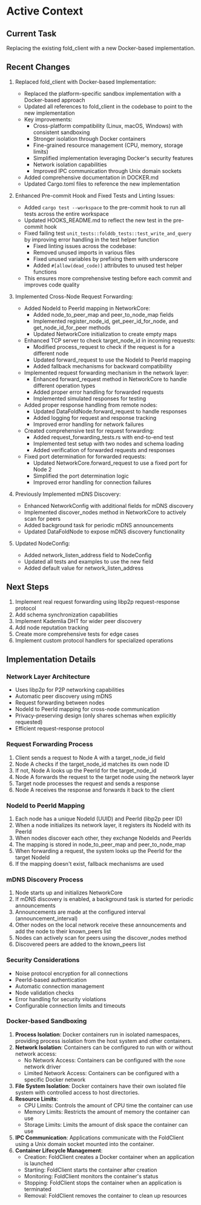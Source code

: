 # Active Context

## Current Task
Replacing the existing fold_client with a new Docker-based implementation.

## Recent Changes
1. Replaced fold_client with Docker-based Implementation:
   - Replaced the platform-specific sandbox implementation with a Docker-based approach
   - Updated all references to fold_client in the codebase to point to the new implementation
   - Key improvements:
     - Cross-platform compatibility (Linux, macOS, Windows) with consistent sandboxing
     - Stronger isolation through Docker containers
     - Fine-grained resource management (CPU, memory, storage limits)
     - Simplified implementation leveraging Docker's security features
     - Network isolation capabilities
     - Improved IPC communication through Unix domain sockets
   - Added comprehensive documentation in DOCKER.md
   - Updated Cargo.toml files to reference the new implementation

2. Enhanced Pre-commit Hook and Fixed Tests and Linting Issues:
   - Added `cargo test --workspace` to the pre-commit hook to run all tests across the entire workspace
   - Updated HOOKS_README.md to reflect the new test in the pre-commit hook
   - Fixed failing test `unit_tests::folddb_tests::test_write_and_query` by improving error handling in the test helper function
      - Fixed linting issues across the codebase:
     - Removed unused imports in various files
     - Fixed unused variables by prefixing them with underscore
     - Added `#[allow(dead_code)]` attributes to unused test helper functions
   - This ensures more comprehensive testing before each commit and improves code quality

2. Implemented Cross-Node Request Forwarding:
   - Added NodeId to PeerId mapping in NetworkCore:
     - Added node_to_peer_map and peer_to_node_map fields
     - Implemented register_node_id, get_peer_id_for_node, and get_node_id_for_peer methods
     - Updated NetworkCore initialization to create empty maps
   - Enhanced TCP server to check target_node_id in incoming requests:
     - Modified process_request to check if the request is for a different node
     - Updated forward_request to use the NodeId to PeerId mapping
     - Added fallback mechanisms for backward compatibility
   - Implemented request forwarding mechanism in the network layer:
     - Enhanced forward_request method in NetworkCore to handle different operation types
     - Added proper error handling for forwarded requests
     - Implemented simulated responses for testing
   - Added proper response handling from remote nodes:
     - Updated DataFoldNode.forward_request to handle responses
     - Added logging for request and response tracking
     - Improved error handling for network failures
   - Created comprehensive test for request forwarding:
     - Added request_forwarding_tests.rs with end-to-end test
     - Implemented test setup with two nodes and schema loading
     - Added verification of forwarded requests and responses
   - Fixed port determination for forwarded requests:
     - Updated NetworkCore.forward_request to use a fixed port for Node 2
     - Simplified the port determination logic
     - Improved error handling for connection failures
   
2. Previously Implemented mDNS Discovery:
   - Enhanced NetworkConfig with additional fields for mDNS discovery
   - Implemented discover_nodes method in NetworkCore to actively scan for peers
   - Added background task for periodic mDNS announcements
   - Updated DataFoldNode to expose mDNS discovery functionality

3. Updated NodeConfig:
   - Added network_listen_address field to NodeConfig
   - Updated all tests and examples to use the new field
   - Added default value for network_listen_address

## Next Steps
1. Implement real request forwarding using libp2p request-response protocol
2. Add schema synchronization capabilities
3. Implement Kademlia DHT for wider peer discovery
4. Add node reputation tracking
5. Create more comprehensive tests for edge cases
6. Implement custom protocol handlers for specialized operations

## Implementation Details

### Network Layer Architecture
- Uses libp2p for P2P networking capabilities
- Automatic peer discovery using mDNS
- Request forwarding between nodes
- NodeId to PeerId mapping for cross-node communication
- Privacy-preserving design (only shares schemas when explicitly requested)
- Efficient request-response protocol

### Request Forwarding Process
1. Client sends a request to Node A with a target_node_id field
2. Node A checks if the target_node_id matches its own node ID
3. If not, Node A looks up the PeerId for the target_node_id
4. Node A forwards the request to the target node using the network layer
5. Target node processes the request and sends a response
6. Node A receives the response and forwards it back to the client

### NodeId to PeerId Mapping
1. Each node has a unique NodeId (UUID) and PeerId (libp2p peer ID)
2. When a node initializes its network layer, it registers its NodeId with its PeerId
3. When nodes discover each other, they exchange NodeIds and PeerIds
4. The mapping is stored in node_to_peer_map and peer_to_node_map
5. When forwarding a request, the system looks up the PeerId for the target NodeId
6. If the mapping doesn't exist, fallback mechanisms are used

### mDNS Discovery Process
1. Node starts up and initializes NetworkCore
2. If mDNS discovery is enabled, a background task is started for periodic announcements
3. Announcements are made at the configured interval (announcement_interval)
4. Other nodes on the local network receive these announcements and add the node to their known_peers list
5. Nodes can actively scan for peers using the discover_nodes method
6. Discovered peers are added to the known_peers list

### Security Considerations
- Noise protocol encryption for all connections
- PeerId-based authentication
- Automatic connection management
- Node validation checks
- Error handling for security violations
- Configurable connection limits and timeouts

### Docker-based Sandboxing
1. **Process Isolation**: Docker containers run in isolated namespaces, providing process isolation from the host system and other containers.
2. **Network Isolation**: Containers can be configured to run with or without network access:
   - No Network Access: Containers can be configured with the `none` network driver
   - Limited Network Access: Containers can be configured with a specific Docker network
3. **File System Isolation**: Docker containers have their own isolated file system with controlled access to host directories.
4. **Resource Limits**:
   - CPU Limits: Controls the amount of CPU time the container can use
   - Memory Limits: Restricts the amount of memory the container can use
   - Storage Limits: Limits the amount of disk space the container can use
5. **IPC Communication**: Applications communicate with the FoldClient using a Unix domain socket mounted into the container.
6. **Container Lifecycle Management**:
   - Creation: FoldClient creates a Docker container when an application is launched
   - Starting: FoldClient starts the container after creation
   - Monitoring: FoldClient monitors the container's status
   - Stopping: FoldClient stops the container when an application is terminated
   - Removal: FoldClient removes the container to clean up resources

